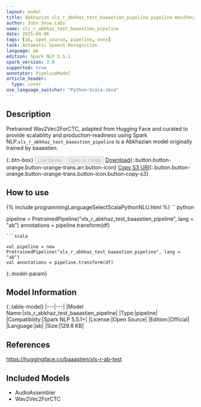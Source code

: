 ```yaml
---
layout: model
title: Abkhazian xls_r_abkhaz_test_baaastien_pipeline pipeline Wav2Vec2ForCTC from baaastien
author: John Snow Labs
name: xls_r_abkhaz_test_baaastien_pipeline
date: 2025-04-06
tags: [ab, open_source, pipeline, onnx]
task: Automatic Speech Recognition
language: ab
edition: Spark NLP 5.5.1
spark_version: 3.0
supported: true
annotator: PipelineModel
article_header:
  type: cover
use_language_switcher: "Python-Scala-Java"
---
```


## Description

Pretrained Wav2Vec2ForCTC, adapted from Hugging Face and curated to provide scalability and production-readiness using Spark NLP.`xls_r_abkhaz_test_baaastien_pipeline` is a Abkhazian model originally trained by baaastien.

{:.btn-box}
<button class="button button-orange" disabled>Live Demo</button>
<button class="button button-orange" disabled>Open in Colab</button>
[Download](https://s3.amazonaws.com/auxdata.johnsnowlabs.com/public/models/xls_r_abkhaz_test_baaastien_pipeline_ab_5.5.1_3.0_1743927392640.zip){:.button.button-orange.button-orange-trans.arr.button-icon}
[Copy S3 URI](s3://auxdata.johnsnowlabs.com/public/models/xls_r_abkhaz_test_baaastien_pipeline_ab_5.5.1_3.0_1743927392640.zip){:.button.button-orange.button-orange-trans.button-icon.button-copy-s3}

## How to use



<div class="tabs-box" markdown="1">
{% include programmingLanguageSelectScalaPythonNLU.html %}
```python

pipeline = PretrainedPipeline("xls_r_abkhaz_test_baaastien_pipeline", lang = "ab")
annotations =  pipeline.transform(df)   

```
```scala

val pipeline = new PretrainedPipeline("xls_r_abkhaz_test_baaastien_pipeline", lang = "ab")
val annotations = pipeline.transform(df)

```
</div>

{:.model-param}
## Model Information

{:.table-model}
|---|---|
|Model Name:|xls_r_abkhaz_test_baaastien_pipeline|
|Type:|pipeline|
|Compatibility:|Spark NLP 5.5.1+|
|License:|Open Source|
|Edition:|Official|
|Language:|ab|
|Size:|129.8 KB|

## References

https://huggingface.co/baaastien/xls-r-ab-test

## Included Models

- AudioAssembler
- Wav2Vec2ForCTC